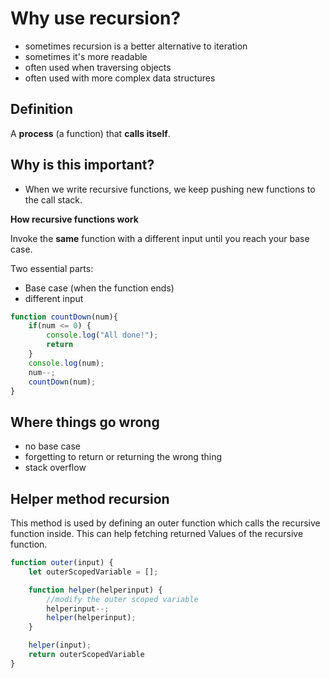 # Why use recursion?

- sometimes recursion is a better alternative to iteration
- sometimes it's more readable
- often used when traversing objects
- often used with more complex data structures

## Definition

A **process** (a function) that **calls itself**.

## Why is this important?

- When we write recursive functions, we keep pushing new functions to the call stack.

**How recursive functions work**

Invoke the **same** function with a different input until you reach your base case.

Two essential parts:
- Base case (when the function ends)
- different input

```js
function countDown(num){
    if(num <= 0) {
        console.log("All done!");
        return
    }
    console.log(num);
    num--;
    countDown(num);
}
```

## Where things go wrong

- no base case
- forgetting to return or returning the wrong thing
- stack overflow

## Helper method recursion

This method is used by defining an outer function which calls the recursive function inside. This can help fetching returned Values of the recursive function.

```js
function outer(input) {
    let outerScopedVariable = [];

    function helper(helperinput) {
        //modify the outer scoped variable
        helperinput--;
        helper(helperinput);
    }

    helper(input);
    return outerScopedVariable
}
```